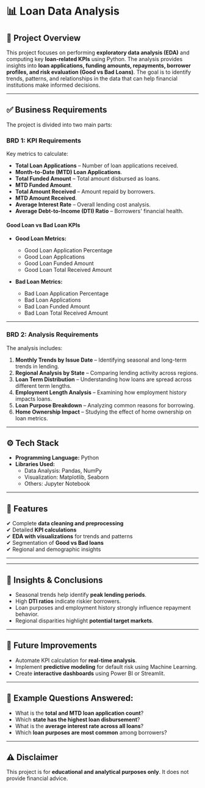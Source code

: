 # 📊 Loan Data Analysis

## 📌 Project Overview
This project focuses on performing **exploratory data analysis (EDA)** and computing key **loan-related KPIs** using Python. The analysis provides insights into **loan applications, funding amounts, repayments, borrower profiles, and risk evaluation (Good vs Bad Loans)**. The goal is to identify trends, patterns, and relationships in the data that can help financial institutions make informed decisions.

---

## ✅ Business Requirements
The project is divided into two main parts:

### **BRD 1: KPI Requirements**
Key metrics to calculate:
- **Total Loan Applications** – Number of loan applications received.
- **Month-to-Date (MTD) Loan Applications**.
- **Total Funded Amount** – Total amount disbursed as loans.
- **MTD Funded Amount**.
- **Total Amount Received** – Amount repaid by borrowers.
- **MTD Amount Received**.
- **Average Interest Rate** – Overall lending cost analysis.
- **Average Debt-to-Income (DTI) Ratio** – Borrowers' financial health.

#### **Good Loan vs Bad Loan KPIs**
- **Good Loan Metrics:**
  - Good Loan Application Percentage
  - Good Loan Applications
  - Good Loan Funded Amount
  - Good Loan Total Received Amount

- **Bad Loan Metrics:**
  - Bad Loan Application Percentage
  - Bad Loan Applications
  - Bad Loan Funded Amount
  - Bad Loan Total Received Amount

---

### **BRD 2: Analysis Requirements**
The analysis includes:
1. **Monthly Trends by Issue Date** – Identifying seasonal and long-term trends in lending.
2. **Regional Analysis by State** – Comparing lending activity across regions.
3. **Loan Term Distribution** – Understanding how loans are spread across different term lengths.
4. **Employment Length Analysis** – Examining how employment history impacts loans.
5. **Loan Purpose Breakdown** – Analyzing common reasons for borrowing.
6. **Home Ownership Impact** – Studying the effect of home ownership on loan metrics.

---

## ⚙️ Tech Stack
- **Programming Language:** Python
- **Libraries Used:**  
  - Data Analysis: Pandas, NumPy  
  - Visualization: Matplotlib, Seaborn  
  - Others: Jupyter Notebook  

---

## 🚀 Features
✔ Complete **data cleaning and preprocessing**  
✔ Detailed **KPI calculations**  
✔ **EDA with visualizations** for trends and patterns  
✔ Segmentation of **Good vs Bad loans**  
✔ Regional and demographic insights  

---


---

## 🧠 Insights & Conclusions
- Seasonal trends help identify **peak lending periods**.
- High **DTI ratios** indicate riskier borrowers.
- Loan purposes and employment history strongly influence repayment behavior.
- Regional disparities highlight **potential target markets**.

---

## 🔮 Future Improvements
- Automate KPI calculation for **real-time analysis**.
- Implement **predictive modeling** for default risk using Machine Learning.
- Create **interactive dashboards** using Power BI or Streamlit.

---

## 📌 Example Questions Answered:
- What is the **total and MTD loan application count**?
- Which **state has the highest loan disbursement**?
- What is the **average interest rate across all loans**?
- Which **loan purposes are most common** among borrowers?

---

## ⚠️ Disclaimer
This project is for **educational and analytical purposes only**. It does not provide financial advice.

